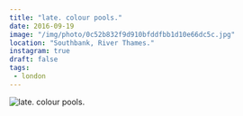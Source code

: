 ```yaml
---
title: "late. colour pools."
date: 2016-09-19
image: "/img/photo/0c52b832f9d910bfddfbb1d10e66dc5c.jpg"
location: "Southbank, River Thames."
instagram: true
draft: false
tags:
 - london
---
```


![late. colour pools.](/img/photo/0c52b832f9d910bfddfbb1d10e66dc5c.jpg)
